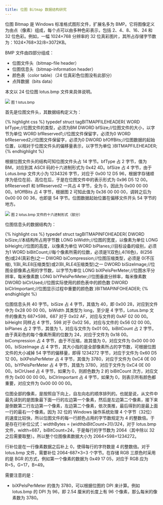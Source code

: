 ```yaml
---
title: 位图 Bitmap 数据结构研究
---
```


位图 Bitmap 是 Windows 标准格式图形文件，扩展名多为 BMP。它将图像定义为由点（像素）组成，每个点可以由多种色彩表示，包括 2、4、8、16、24 和 32 位色彩。例如，一幅 1024×768 分辨率的 32 位真彩图片，其所占存储字节数为：1024×768×32/8=3072KB。

BMP 文件由四部分组成：

* 位图文件头（bitmap-file header）
* 位图信息头（bitmap-information header）
* 颜色表（color table）（24 位真彩色位图没有此部分）
* 点阵数据（bits data）

本文以 24 位位图 lotus.bmp 文件来具体说明。

<div class="figure">
  <img src="{{ site.baseurl }}/img/lotus.bmp"> 
  <small><capfigure>图 1 lotus.bmp</capfigure></small>
</div>

首先是位图文件头，其数据结构定义为：

{% highlight css %}
typedef struct tagBITMAPFILEHEADER{
WORD bfType;//位图文件的类型，必须为BM
DWORD bfSize;//位图文件的大小，以字节为单位
WORD bfReserved1;//位图文件保留字，必须为0
WORD bfReserved2;//位图文件保留字，必须为0
DWORD bfOffBits;//位图数据的起始位置，以相对于位图文件头的偏移量表示，以字节为单位
}BITMAPFILEHEADER;
{% endhighlight %}

根据位图文件头的结构可知位图文件头占 14 字节。bfType 占 2 字节，值为 BM，对应到其 ASCII 码的十六进制形式为 0x42 4D。bfSize 占 4 字节，由于 Lotus.bmp 文件大小为 1234326 字节，对应于 0x00 12 D5 96，根据字存储顺序为低位在前、高位在后，于是在位图文件中的表示形式为 0x96 D5 12 00。bfReserved1 和 bfReserved2 一共占 4 字节，全为 0，因此为 0x00 00 00 00。bfOffBits 占 4 字节，根据图 2 可知此值为 0x36 00 00 00，调转之后为 0x00 00 00 36，也即是 54 字节。位图数据起始位置在偏移文件开头 54 字节的地方。

<div class="figure">
  <img src="{{ site.baseurl }}/img/bmp-part.jpg"> 
  <small><capfigure>图 2 lotus.bmp 文件的十六进制形式（部分）</capfigure></small>
</div>

位图信息头的数据结构为：

{% highlight css %}
typedef struct tagBITMAPINFOHEADER{
DWORD biSize;//本结构所占用字节数
LONG biWidth;//位图的宽度，以像素为单位
LONG biHeight;//位图的高度，以像素为单位
WORD biPlanes;//目标设备的级别，必须为1
WORD biBitCount;//每个像素所需的位数，必须是1(双色),4(16色)，8(256色)或24(真彩色)之一
DWORD biCompression;//位图压缩类型，必须是 0(不压缩), 1(BI_RLE8压缩类型)或2(BI_RLE4压缩类型)之一
DWORD biSizeImage;//位图全部像素占用的字节数，以字节为单位
LONG biXPelsPerMeter;//位图水平分辨率，每米像素数
LONG biYPelsPerMeter;//位图垂直分辨率，每米像素数
DWORD biClrUsed;//位图实际使用的颜色表中的颜色数
DWORD biClrImportant;//位图显示过程中重要的颜色数
}BITMAPINFOHEADER;
{% endhighlight %}

位图信息头共 40 字节。biSize 占 4 字节，其值为 40，即 0x00 28，对应到文件中为 0x28 00 00 00。biWidth 其类型为 long，至少是 4 字节，Lotus.bmp 文件的像素为 687×598，687 对于 0x02 AF，对应与文件的 0xAF 02 00 00。biHeight 同样占 4 字节，598 对于 0x02 56，对应与文件的 0x56 02 00 00。biPlanes 占 2 字节，其值为 1，对应与文件为 0x01 00。biBitCount 占 2 字节，由于真彩色的每个像素所需的位数为 24，对应于文件为 0x18 00。biCompression 占 4 字节，由于不压缩，故其值为 0，对应文件为 0x00 00 00 00。biSizeImage 占 4 字节，其大小指的是全部像素所占的字节数，可根据位图文件的大小减掉 54 字节的偏移量，即得 1234272 字节，对应于文件为 0x60 D5 12 00。biXPelsPerMeter 占 4 字节，其值为 3780，对应于文件为 0xC4 0E 00 00。biYPelsPerMeter 占 4 字节，其值为 3780，对应于文件为 0xC4 0E 00 00。biClrUsed 占 4 字节，如果为 0，则颜色数为 2 的 biBitCount 次方，对应文件为 0x00 00 00 00。biClrImportant 占 4 字节，如果为 0，则表示所有颜色都重要，对应文件为 0x00 00 00 00。

位图全部的像素，是按照自下向上，自左向右的顺序排列的。也就是说，从文件中最先读到的是图象最下面一行的左边第一个象素，然后是左边第二个像素，接下来是倒数第二行左边第一个像素，左边第二个像素，依次类推，最后得到的是最上面一行的最右一个像素。因为 32 位的 Windows 操作系统处理 4 个字节（32位）的速度比较快，所以位图文件的每一行颜色占用的字节数规定为 4 的整数倍。于是存在行补位公式：widthBytes = (width*biBitCount+31)/32*4，对于 lotus.bmp 文件，width=687，biBitCount=24，于是每行的字节数为 2064（其中除以 32 之后需要取整）。所以整个位图像素数据大小为 2064×598=1234272。

行补位是在一行像素数据之后补上 0，使得每行的字符数是 4 的整数倍。对于 lotus.bmp 文件，需要补位 2064-687×3=3 个字节。在存储 RGB 三原色时采用的是 BGR 的方式，例如第一个像素的数据为 0x49 17 05，对应于 RGB 应为 R=5，G=17，B=49。

需要注意的是：

* biXPelsPerMeter 的值为 3780，可以根据位图的 DPI 来计算。例如 lotus.bmp 的 DPI 为 96，即 2.54 厘米的长度上有 96 个像素，那么每米的像素数为 3780。

